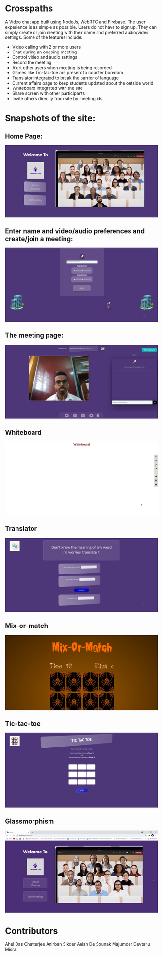 # Crosspaths
A Video chat app built using NodeJs, WebRTC and Firebase. The user experience is as simple as possible. Users do not have to sign up. They can simply create or join meeting with their name and preferred audio/video settings. Some of the features include:
- Video calling with 2 or more users
- Chat during an ongoing meeting 
- Control video and audio settings
- Record the meeting
- Alert other users when meeting is being recorded
- Games like Tic-tac-toe are present to counter boredom
- Translator integrated to break the barrier of language
- Current affairs page to keep students updated about the outside world
- Whiteboard integrated with the site
- Share screen with other participants
- Invite others directly from site by meeting ids

# Snapshots of the site: 
## Home Page:
<img src='./screenshots/ss1.jpeg'/>

## Enter name and video/audio preferences and create/join a meeting:
<img src='./screenshots/ss2.jpeg'/>

## The meeting page: 
<img src='./screenshots/ss3.jpeg'/>

## Whiteboard
<img src='./screenshots/ss4.jpeg'/>

## Translator
<img src='./screenshots/ss5.jpeg'/>

## Mix-or-match
<img src='./screenshots/ss6.jpeg'/>

## Tic-tac-toe
<img src='./screenshots/ss7.jpeg'/>

## Glassmorphism
<img src="./screenshots/glassmorphism.gif">

# Contributors
Ahel Das Chatterjee
Anirban Sikder
Anish De
Sounak Majumder
Devtanu Misra
